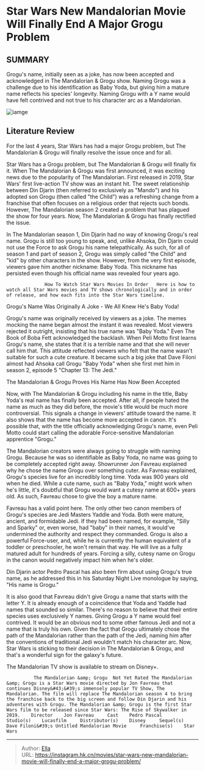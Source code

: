 # Star Wars  New Mandalorian Movie Will Finally End A Major Grogu Problem


## SUMMARY 



  Grogu&#39;s name, initially seen as a joke, has now been accepted and acknowledged in The Mandalorian &amp; Grogu show.   Naming Grogu was a challenge due to his identification as Baby Yoda, but giving him a mature name reflects his species&#39; longevity.   Naming Grogu with a Y name would have felt contrived and not true to his character arc as a Mandalorian.  

![iamge](https://static1.srcdn.com/wordpress/wp-content/uploads/2024/01/baby-yoda-din-grogu.jpg)

## Literature Review

For the last 4 years, Star Wars has had a major Grogu problem, but The Mandalorian &amp; Grogu will finally resolve the issue once and for all.




Star Wars has a Grogu problem, but The Mandalorian &amp; Grogu will finally fix it. When The Mandalorian &amp; Grogu was first announced, it was exciting news due to the popularity of The Mandalorian. First released in 2019, Star Wars&#39; first live-action TV show was an instant hit. The sweet relationship between Din Djarin (then referred to exclusively as &#34;Mando&#34;) and his adopted son Grogu (then called &#34;the Child&#34;) was a refreshing change from a franchise that often focuses on a religious order that rejects such bonds. However, The Mandalorian season 2 created a problem that has plagued the show for four years. Now, The Mandalorian &amp; Grogu has finally rectified the issue.




In The Mandalorian season 1, Din Djarin had no way of knowing Grogu&#39;s real name. Grogu is still too young to speak, and, unlike Ahsoka, Din Djarin could not use the Force to ask Grogu his name telepathically. As such, for all of season 1 and part of season 2, Grogu was simply called &#34;the Child&#34; and &#34;kid&#34; by other characters in the show. However, from the very first episode, viewers gave him another nickname: Baby Yoda. This nickname has persisted even though his official name was revealed four years ago.

                  How To Watch Star Wars Movies In Order   Here is how to watch all Star Wars movies and TV shows chronologically and in order of release, and how each fits into the Star Wars timeline.   


 Grogu&#39;s Name Was Originally A Joke - We All Knew He&#39;s Baby Yoda! 
          




Grogu&#39;s name was originally received by viewers as a joke. The memes mocking the name began almost the instant it was revealed. Most viewers rejected it outright, insisting that his true name was &#34;Baby Yoda.&#34; Even The Book of Boba Fett acknowledged the backlash. When Peli Motto first learns Grogu&#39;s name, she states that it is a terrible name and that she will never call him that. This attitude reflected viewers who felt that the name wasn&#39;t suitable for such a cute creature. It became such a big joke that Dave Filoni almost had Ahsoka call Grogu &#34;Baby Yoda&#34; when she first met him in season 2, episode 5 &#34;Chapter 13: The Jedi.&#34;



 The Mandalorian &amp; Grogu Proves His Name Has Now Been Accepted 
         

Now, with The Mandalorian &amp; Grogu including his name in the title, Baby Yoda&#39;s real name has finally been accepted. After all, if people hated the name as much as they did before, the movie&#39;s title would be much more controversial. This signals a change in viewers&#39; attitude toward the name. It also shows that the name has become more accepted in canon. It&#39;s possible that, with the title officially acknowledging Grogu&#39;s name, even Peli Motto could start calling the adorable Force-sensitive Mandalorian apprentice &#34;Grogu.&#34;




The Mandalorian creators were always going to struggle with naming Grogu. Because he was so identifiable as Baby Yoda, no name was going to be completely accepted right away. Showrunner Jon Favreau explained why he chose the name Grogu over something cuter. As Favreau explained, Grogu&#39;s species live for an incredibly long time. Yoda was 900 years old when he died. While a cute name, such as &#34;Baby Yoda,&#34; might work when he&#39;s little, it&#39;s doubtful that Grogu would want a cutesy name at 600&#43; years old. As such, Favreau chose to give the boy a mature name.

Favreau has a valid point here. The only other two canon members of Grogu&#39;s species are Jedi Masters Yaddle and Yoda. Both were mature, ancient, and formidable Jedi. If they had been named, for example, &#34;Silly and Sparky&#34; or, even worse, had &#34;baby&#34; in their names, it would&#39;ve undermined the authority and respect they commanded. Grogu is also a powerful Force-user, and, while he is currently the human equivalent of a toddler or preschooler, he won&#39;t remain that way. He will live as a fully matured adult for hundreds of years. Forcing a silly, cutesy name on Grogu in the canon would negatively impact him when he&#39;s older.






Din Djarin actor Pedro Pascal has also been firm about using Grogu&#39;s true name, as he addressed this in his Saturday Night Live monologue by saying, &#34;His name is Grogu.&#34;




It is also good that Favreau didn&#39;t give Grogu a name that starts with the letter Y. It is already enough of a coincidence that Yoda and Yaddle had names that sounded so similar. There&#39;s no reason to believe that their entire species uses exclusively Y names. Giving Grogu a Y name would feel contrived. It would be an obvious nod to some other famous Jedi and not a name that is truly his own. Given the fact that Grogu ultimately chose the path of the Mandalorian rather than the path of the Jedi, naming him after the conventions of traditional Jedi wouldn&#39;t match his character arc. Now, Star Wars is sticking to their decision in The Mandalorian &amp; Grogu, and that&#39;s a wonderful sign for the galaxy&#39;s future.



The Mandalorian TV show is available to stream on Disney&#43;.







              The Mandalorian &amp; Grogu  Not Yet Rated The Mandalorian &amp; Grogu is a Star Wars movie directed by Jon Favreau that continues Disney&#43;&#39;s immensely popular TV Show, The Mandalorian. The film will replace The Mandalorian season 4 to bring the franchise back to the big screen and follow Din Djarin and his adventures with Grogu. The Mandalorian &amp; Grogu is the first Star Wars film to be released since Star Wars: The Rise of Skywalker in 2019.    Director    Jon Favreau     Cast    Pedro Pascal     Studio(s)    Lucasfilm     Distributor(s)    Disney     Sequel(s)    Dave Filoni&#39;s Untitled Mandalorian Movie     Franchise(s)    Star Wars      


---

> Author: [Ella](https://instagram.hk.cn/)  
> URL: https://instagram.hk.cn/movies/star-wars-new-mandalorian-movie-will-finally-end-a-major-grogu-problem/  

